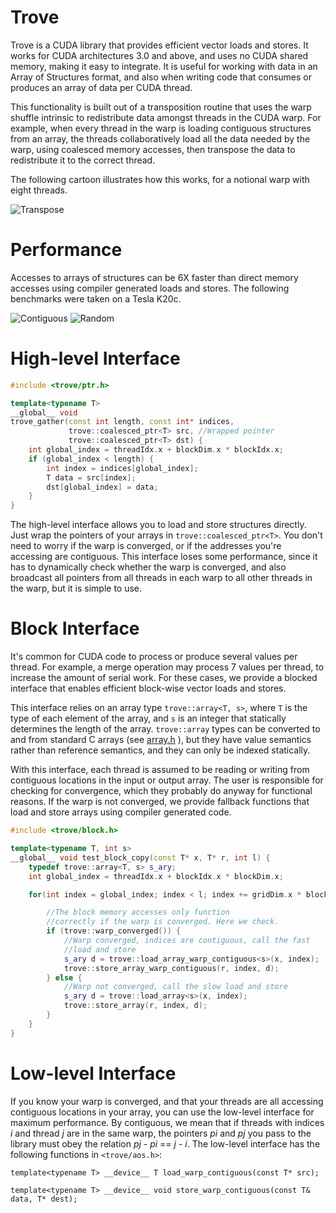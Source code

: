 Trove
=====

Trove is a CUDA library that provides efficient vector loads and
stores. It works for CUDA architectures 3.0 and above, and uses no
CUDA shared memory, making it easy to integrate.  It is useful for
working with data in an Array of Structures format, and also when
writing code that consumes or produces an array of data per CUDA
thread.


This functionality is built out of a transposition routine that uses
the warp shuffle intrinsic to redistribute data amongst threads in the
CUDA warp. For example, when every thread in
the warp is loading contiguous structures from an array, the threads
collaboratively load all the data needed by the warp, using coalesced
memory accesses, then transpose the data to redistribute it to the
correct thread.

The following cartoon illustrates how this works, for a notional warp
with eight threads.

![Transpose](https://raw.github.com/BryanCatanzaro/trove/master/doc/transpose.png)

Performance
===========

Accesses to arrays of structures can be 6X faster than direct memory
accesses using compiler generated loads and stores. The following
benchmarks were taken on a Tesla K20c.

![Contiguous](https://raw.github.com/BryanCatanzaro/trove/master/doc/contiguous.png)
![Random](https://raw.github.com/BryanCatanzaro/trove/master/doc/random.png)

High-level Interface
====================

```c++
#include <trove/ptr.h>

template<typename T>
__global__ void
trove_gather(const int length, const int* indices,
             trove::coalesced_ptr<T> src, //Wrapped pointer
             trove::coalesced_ptr<T> dst) {
    int global_index = threadIdx.x + blockDim.x * blockIdx.x;
    if (global_index < length) {
        int index = indices[global_index];
        T data = src[index];
        dst[global_index] = data;
    }
}
```

The high-level interface allows you to load and store structures
directly. Just wrap the pointers of your arrays in
`trove::coalesced_ptr<T>`. You don't need to worry if the warp is
converged, or if the addresses you're accessing are contiguous. This
interface loses some performance, since it has to dynamically check
whether the warp is converged, and also broadcast all pointers from
all threads in each warp to all other threads in the warp, but it is
simple to use.

Block Interface
===============

It's common for CUDA code to process or produce several values per thread. For
example, a merge operation may process 7 values per thread, to increase the
amount of serial work. For these cases, we provide a blocked interface
that enables efficient block-wise vector loads and stores.

This interface relies on an array type `trove::array<T, s>`, where `T`
is the type of each element of the array, and `s` is an integer that
statically determines the length of the array.  `trove::array` types
can be converted to and from standard C arrays (see
[array.h](http://github.com/BryanCatanzaro/trove/blob/master/trove/array.h)
), but they have value
semantics rather than reference semantics, and they can only be
indexed statically.

With this interface, each thread is assumed to be reading or writing
from contiguous locations in the input or output array.  The user is
responsible for checking for convergence, which they probably do
anyway for functional reasons.  If the warp is not converged, we
provide fallback functions that load and store arrays using compiler
generated code.

```c++
#include <trove/block.h>

template<typename T, int s>
__global__ void test_block_copy(const T* x, T* r, int l) {
    typedef trove::array<T, s> s_ary;
    int global_index = threadIdx.x + blockIdx.x * blockDim.x;

    for(int index = global_index; index < l; index += gridDim.x * blockDim.x) {

        //The block memory accesses only function
        //correctly if the warp is converged. Here we check.
        if (trove::warp_converged()) {
            //Warp converged, indices are contiguous, call the fast
            //load and store
            s_ary d = trove::load_array_warp_contiguous<s>(x, index);
            trove::store_array_warp_contiguous(r, index, d);
        } else {
            //Warp not converged, call the slow load and store
            s_ary d = trove::load_array<s>(x, index);
            trove::store_array(r, index, d);
        }
    }
}
```

Low-level Interface
===================

If you know your warp is converged, and that your threads are all
accessing contiguous locations in your array, you can use the
low-level interface for maximum performance. By contiguous, we mean
that if threads with indices *i* and thread *j* are in the same warp,
the pointers *pi* and *pj* you pass to the library must obey the
relation *pj* - *pi* == *j* - *i*.  The low-level interface has the
following functions in `<trove/aos.h>`:

`template<typename T> __device__ T load_warp_contiguous(const T*
src);`

`template<typename T> __device__ void store_warp_contiguous(const T&
data, T* dest);`
